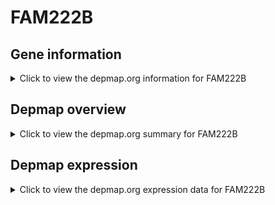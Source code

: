 <h1>FAM222B</h1>

<h2>Gene information</h2>
<details>
  <summary>Click to view the depmap.org information for FAM222B</summary>
  <iframe src="https://depmap.org/portal/gene/FAM222B?tab=about" style="border:none;width:100%;height:800px"></iframe>
</details>

<h2>Depmap overview</h2>
<details>
  <summary>Click to view the depmap.org summary for FAM222B</summary>
  <iframe src="https://depmap.org/portal/gene/FAM222B?tab=overview" style="border:none;width:100%;height:800px"></iframe>
</details>

<h2>Depmap expression</h2>
<details>
  <summary>Click to view the depmap.org expression data for FAM222B</summary>
  <iframe src="https://depmap.org/portal/gene/FAM222B?tab=characterization" style="border:none;width:100%;height:800px"></iframe>
</details>


<!--
<h2>Reactome Pathway diagram</h2>
PNAME
-->



